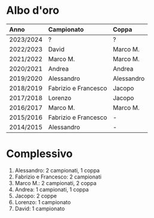 # Albo d'oro

| Anno | Campionato | Coppa |
|:---|:---|:---|
| 2023/2024 | ? | ? |
| 2022/2023 | David | Marco M. |
| 2021/2022 | Marco M. | Marco M. |
| 2020/2021 | Andrea | Andrea |
| 2019/2020 | Alessandro | Alessandro |
| 2018/2019 | Fabrizio e Francesco | Jacopo |
| 2017/2018 | Lorenzo | Jacopo |
| 2016/2017 | Marco M. | Marco M. |
| 2015/2016 | Fabrizio e Francesco | - |
| 2014/2015 | Alessandro | - |

# Complessivo

1. Alessandro: 2 campionati, 1 coppa
2. Fabrizio e Francesco: 2 campionati
3. Marco M.: 2 campionati, 2 coppa
4. Andrea: 1 campionati, 1 coppa
5. Jacopo: 2 coppe
6. Lorenzo: 1 campionato
7. David: 1 campionato
